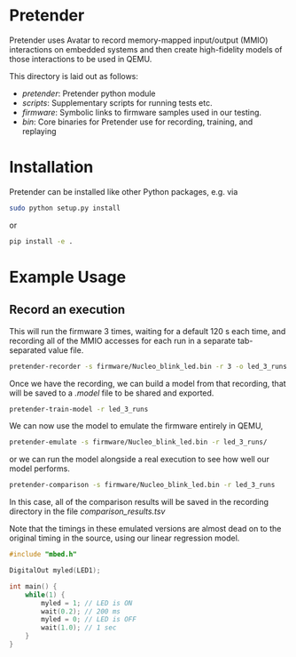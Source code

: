 # Pretender
Pretender uses Avatar to record memory-mapped input/output (MMIO) 
interactions on embedded systems and then create high-fidelity models of 
those interactions to be used in QEMU.

This directory is laid out as follows:
 - *pretender*: Pretender python module
 - *scripts*: Supplementary scripts for running tests etc.
 - *firmware*: Symbolic links to firmware samples used in our testing.
 - *bin*: Core binaries for Pretender use for recording, training, and replaying
 
# Installation

Pretender can be installed like other Python packages, e.g. via
```bash
sudo python setup.py install
```
or
```bash
pip install -e .
```

# Example Usage

## Record an execution
This will run the firmware 3 times, waiting for a default 120 s each time, 
and recording all of the MMIO accesses for each run in a separate 
tab-separated value file.
```bash
pretender-recorder -s firmware/Nucleo_blink_led.bin -r 3 -o led_3_runs
```

Once we have the recording, we can build a model from that recording, that 
will be saved to a *.model* file to be shared and exported.
```bash
pretender-train-model -r led_3_runs
```

We can now use the model to emulate the firmware entirely in QEMU,
```bash
pretender-emulate -s firmware/Nucleo_blink_led.bin -r led_3_runs/
```
or we can run the model alongside a real execution to see how well our model 
performs.
```bash
pretender-comparison -s firmware/Nucleo_blink_led.bin -r led_3_runs
```
In this case, all of the comparison results will be saved in the recording 
directory in the file *comparison_results.tsv*

Note that the timings in these emulated versions are almost dead on to the 
original timing in the source, using our linear regression model.

```C
#include "mbed.h"

DigitalOut myled(LED1);

int main() {
    while(1) {
        myled = 1; // LED is ON
        wait(0.2); // 200 ms
        myled = 0; // LED is OFF
        wait(1.0); // 1 sec
    }
}
```
